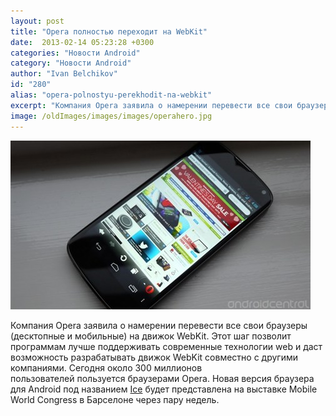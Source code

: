 ```yaml
---
layout: post
title: "Opera полностью переходит на WebKit"
date:  2013-02-14 05:23:28 +0300
categories: "Новости Android"
category: "Новости Android"
author: "Ivan Belchikov"
id: "280"
alias: "opera-polnostyu-perekhodit-na-webkit"
excerpt: "Компания Opera заявила о намерении перевести все свои браузеры (десктопные и мобильные) на движок WebKit. Этот шаг позволит программам лучше поддерживать современные технологии web и даст возможность разрабатывать движок WebKit совместно с другими компаниями. Сегодня около 300 миллионов пользователей пользуется браузерами Opera. Новая версия браузера для Android под названием Ice будет представлена на выставке Mobile World Congress в Барселоне через пару недель."
image: /oldImages/images/images/operahero.jpg
---
```

<img src="/oldImages/images/images/operahero.jpg" alt="Opera WebKit" >

Компания Opera заявила о намерении перевести все свои браузеры (десктопные и мобильные) на движок WebKit. Этот шаг позволит программам лучше поддерживать современные технологии web и даст возможность разрабатывать движок WebKit совместно с другими компаниями. Сегодня около 300 миллионов пользователей пользуется браузерами Opera. Новая версия браузера для Android под названием <a href="index.php?option=com_content&amp;view=article&amp;id=239&amp;catid=8&amp;Itemid=102">Ice</a> будет представлена на выставке Mobile World Congress в Барселоне через пару недель.
